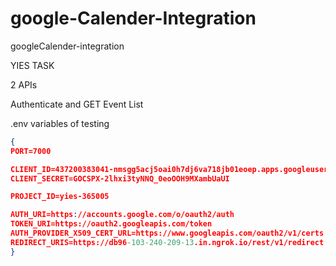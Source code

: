 <!-- @format -->

# google-Calender-Integration

googleCalender-integration

YIES TASK

2 APIs

Authenticate and GET Event List

.env variables of testing

```json
{
PORT=7000

CLIENT_ID=437200383041-nmsgg5acj5oai0h7dj6va718jb01eoep.apps.googleusercontent.com
CLIENT_SECRET=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

PROJECT_ID=yies-365005

AUTH_URI=https://accounts.google.com/o/oauth2/auth
TOKEN_URI=https://oauth2.googleapis.com/token
AUTH_PROVIDER_X509_CERT_URL=https://www.googleapis.com/oauth2/v1/certs
REDIRECT_URIS=https://db96-103-240-209-13.in.ngrok.io/rest/v1/redirect
}

```
